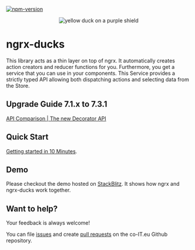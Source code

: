 [![npm-version][1]][2]

[1]: https://badge.fury.io/js/%40co-it%2Fngrx-ducks.svg
[2]: https://www.npmjs.com/package/@co-it/ngrx-ducks

<p align="center">
  <img src="https://github.com/co-IT/co-it/blob/master/assets/ngrx-ducks.png?raw=true" alt="yellow duck on a purple shield">
</p>

# ngrx-ducks

This library acts as a thin layer on top of ngrx.
It automatically creates action creators and reducer functions for you.
Furthermore, you get a service that you can use in your components.
This Service provides a strictly typed API allowing both dispatching actions and
selecting data from the Store.

## Upgrade Guide 7.1.x to 7.3.1

[API Comparison | The new Decorator API](https://github.com/co-IT/co-it/blob/master/ngrx/ducks/docs/migration.md)

## Quick Start

[Getting started in 10 Minutes](https://github.com/co-IT/co-it/blob/master/ngrx/ducks/docs/quick-start.md).

## Demo

Please checkout the demo hosted on [StackBlitz](https://stackblitz.com/edit/ngrx-ducks?embed=1&file=src/app/store/counter/counter.duck.ts).
It shows how ngrx and ngrx-ducks work together.

## Want to help?

Your feedback is always welcome!

You can file [issues](https://github.com/co-it/co-it/issues) and create [pull requests](https://github.com/co-it/co-it/pulls) on the co-IT.eu Github repository.
